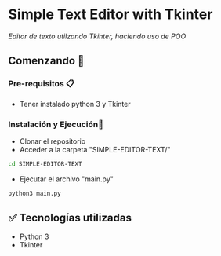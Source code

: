 # Simple Text Editor with Tkinter
_Editor de texto utilzando Tkinter, haciendo uso de POO_

## Comenzando 🚀
### Pre-requisitos 📋
* Tener instalado python 3 y Tkinter

### Instalación y Ejecución🔧
* Clonar el repositorio
* Acceder a la carpeta "SIMPLE-EDITOR-TEXT/"
```bash
cd SIMPLE-EDITOR-TEXT
```
* Ejecutar el archivo "main.py"
```bash
python3 main.py
```

## :white_check_mark: Tecnologías utilizadas
* Python 3
* Tkinter

